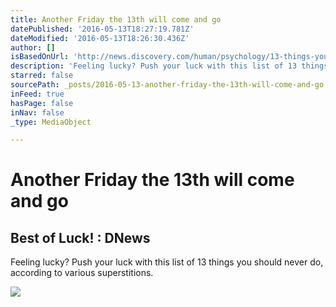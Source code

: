 ```yaml
---
title: Another Friday the 13th will come and go
datePublished: '2016-05-13T18:27:19.781Z'
dateModified: '2016-05-13T18:26:30.436Z'
author: []
isBasedOnUrl: 'http://news.discovery.com/human/psychology/13-things-you-shouldnt-do-on-friday-the-13th-130913.htm?utm_source=Twitter.com&utm_campaign=Discovery&utm_medium=social&sf26234420=1'
description: 'Feeling lucky? Push your luck with this list of 13 things you should never do, according to various superstitions.'
starred: false
sourcePath: _posts/2016-05-13-another-friday-the-13th-will-come-and-go.md
inFeed: true
hasPage: false
inNav: false
_type: MediaObject

---
```

# Another Friday the 13th will come and go

<article style=""><h1>Best of Luck! : DNews</h1><p>Feeling lucky? Push your luck with this list of 13 things you should never do, according to various superstitions.</p><img src="http://static.ddmcdn.com/gif/recipes/13-things-you-shouldnt-do-on-friday-the-13th-130913-200x200-cat.jpg" /></article>